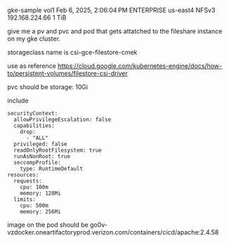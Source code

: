 		
gke-sample
vol1	Feb 6, 2025, 2:06:04 PM	ENTERPRISE	us-east4	NFSv3	192.168.224.66	1 TiB	


give me a pv and pvc and pod that gets attatched to the fileshare instance on my gke cluster.

storageclass name is csi-gce-filestore-cmek

use as reference
https://cloud.google.com/kubernetes-engine/docs/how-to/persistent-volumes/filestore-csi-driver

pvc should be storage: 10Gi

include

    securityContext:
      allowPrivilegeEscalation: false
      capabilities:
        drop:
          - "ALL"
      privileged: false
      readOnlyRootFilesystem: true
      runAsNonRoot: true
      seccompProfile:
        type: RuntimeDefault
    resources:
      requests:
        cpu: 100m
        memory: 128Mi
      limits:
        cpu: 500m
        memory: 256Mi
        

image on the pod should be
go0v-vzdocker.oneartifactoryprod.verizon.com/containers/cicd/apache:2.4.58